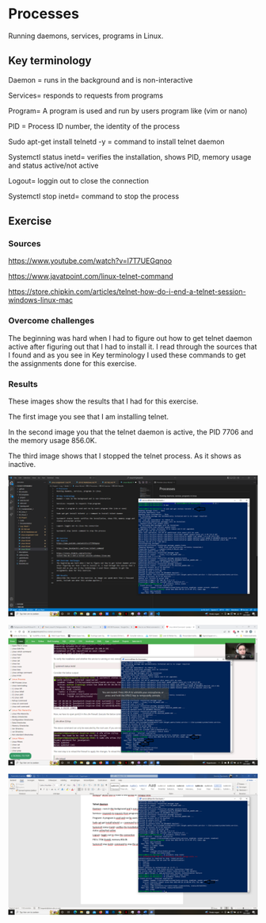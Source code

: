 # Processes
Running daemons, services, programs in Linux.

## Key terminology
Daemon = runs in the background and is non-interactive

Services= responds to requests from programs

Program= A program is used and run by users program like (vim or nano)

PID = Process ID number, the identity of the process

Sudo apt-get install telnetd -y = command to install telnet daemon

Systemctl status inetd= verifies the installation, shows PID, memory usage and status active/not active

Logout= loggin out to close the connection

Systemctl stop inetd= command to stop the process


## Exercise
### Sources
https://www.youtube.com/watch?v=l7T7UEGqnoo

https://www.javatpoint.com/linux-telnet-command

https://store.chipkin.com/articles/telnet-how-do-i-end-a-telnet-session-windows-linux-mac

### Overcome challenges
The beginning was hard when I had to figure out how to get telnet daemon active after figuring out that I had to install it. I read through the sources that I found and as you see in Key terminology I used these commands to get the assignments done for this exercise.

### Results
These images show the results that I had for this exercise.

The first image you see that I am installing telnet.

In the second image you that the telnet daemon is active, the PID 7706 and the memory usage 856.0K.

The third image shows that I stopped the telnet process. As it shows as inactive.

![alt text](https://github.com/Techgrounds-Cloud-9/cloud-9-Ephraim52/blob/7de6b47f8f10e007eeeb48cd73478c80c4820d9b/00_includes/week%201/assignment%208/installing%20telnet%20daemon.png)

![alt text](https://github.com/Techgrounds-Cloud-9/cloud-9-Ephraim52/blob/7de6b47f8f10e007eeeb48cd73478c80c4820d9b/00_includes/week%201/assignment%208/PID&memory&active.png)

![alt text](https://github.com/Techgrounds-Cloud-9/cloud-9-Ephraim52/blob/7de6b47f8f10e007eeeb48cd73478c80c4820d9b/00_includes/week%201/assignment%208/stopped%20telnet%20daemon.png)
